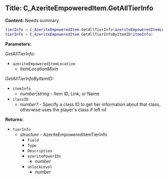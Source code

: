 ## Title: C_AzeriteEmpoweredItem.GetAllTierInfo

**Content:**
Needs summary.
```lua
tierInfo = C_AzeriteEmpoweredItem.GetAllTierInfo(azeriteEmpoweredItemLocation)
tierInfo = C_AzeriteEmpoweredItem.GetAllTierInfoByItemID(itemInfo)
```

**Parameters:**

*GetAllTierInfo:*
- `azeriteEmpoweredItemLocation`
  - *ItemLocationMixin*

*GetAllTierInfoByItemID:*
- `itemInfo`
  - *number|string* - Item ID, Link, or Name
- `classID`
  - *number?* - Specify a class ID to get tier information about that class, otherwise uses the player's class if left nil

**Returns:**
- `tierInfo`
  - *structure* - AzeriteEmpoweredItemTierInfo
    - `Field`
    - `Type`
    - `Description`
    - `azeritePowerIDs`
      - *number*
    - `unlockLevel`
      - *number*